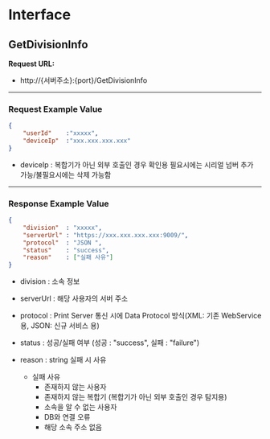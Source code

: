 # Interface

## GetDivisionInfo

**Request URL:**
 - http://{서버주소}:{port}/GetDivisionInfo

----

### Request Example Value
```json
{
	"userId"	:"xxxxx",
	"deviceIp"	:"xxx.xxx.xxx.xxx"
}
```
* deviceIp : 복합기가 아닌 외부 호출인 경우 확인용 필요시에는 시리얼 넘버 추가 가능/불필요시에는 삭제 가능함

----
### Response Example Value
```json
{
	"division"	: "xxxxx",
	"serverUrl"	: "https://xxx.xxx.xxx.xxx:9009/",
    "protocol"  : "JSON ",
	"status" 	: "success",
	"reason" 	: ["실패 사유"]
}
```

 - division : 소속 정보
 - serverUrl : 해당 사용자의 서버 주소
 - protocol : Print Server 통신 시에 Data Protocol 방식(XML: 기존 WebService용, JSON: 신규 서비스 용)
 - status : 성공/실패 여부 (성공 : "success", 실패 : "failure")
 - reason : string 실패 시 사유

    - 실패 사유
        - 존재하지 않는 사용자
        - 존재하지 않는 복합기 (복합기가 아닌 외부 호출인 경우 탐지용)
        - 소속을 알 수 없는 사용자
        - DB와 연결 오류
        - 해당 소속 주소 없음

